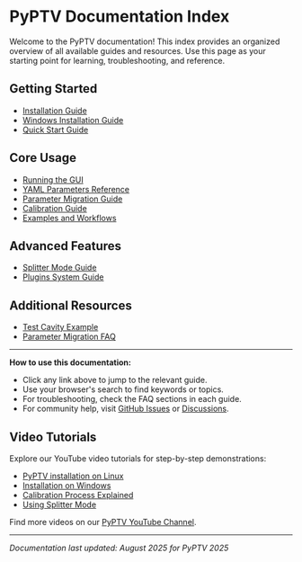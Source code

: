 # PyPTV Documentation Index

Welcome to the PyPTV documentation! This index provides an organized overview of all available guides and resources. Use this page as your starting point for learning, troubleshooting, and reference.

## Getting Started
- [Installation Guide](installation.md)
- [Windows Installation Guide](windows-installation.md)
- [Quick Start Guide](quick-start.md)

## Core Usage
- [Running the GUI](running-gui.md)
- [YAML Parameters Reference](yaml-parameters.md)
- [Parameter Migration Guide](parameter-migration.md)
- [Calibration Guide](calibration.md)
- [Examples and Workflows](examples.md)

## Advanced Features
- [Splitter Mode Guide](splitter-mode.md)
- [Plugins System Guide](plugins.md)


## Additional Resources
- [Test Cavity Example](examples.md#test-cavity)
- [Parameter Migration FAQ](parameter-migration.md#common-migration-issues)

---

**How to use this documentation:**
- Click any link above to jump to the relevant guide.
- Use your browser's search to find keywords or topics.
- For troubleshooting, check the FAQ sections in each guide.
- For community help, visit [GitHub Issues](https://github.com/openptv/pyptv/issues) or [Discussions](https://github.com/openptv/pyptv/discussions).


## Video Tutorials

Explore our YouTube video tutorials for step-by-step demonstrations:

- [PyPTV installation on Linux](https://youtu.be/mlpaJ64t3Kw)
- [Installation on Windows](https://youtu.be/kWREmrGa7Z8)
- [Calibration Process Explained]()
- [Using Splitter Mode]()

Find more videos on our [PyPTV YouTube Channel](https://www.youtube.com/@openptv1113).

---

*Documentation last updated: August 2025 for PyPTV 2025*
